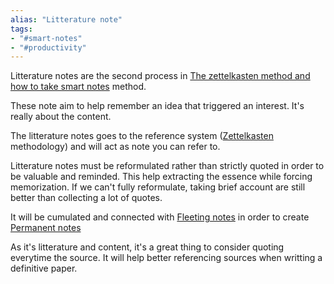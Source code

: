 ```yaml
---
alias: "Litterature note"
tags:
- "#smart-notes"
- "#productivity"
---
```


Litterature notes are the second process in [The zettelkasten method and how to take smart notes](The%20zettelkasten%20method%20and%20how%20to%20take%20smart%20notes.md) method. 

These note aim to help remember an idea that triggered an interest. It's really about the content. 

The litterature notes goes to the reference system ([Zettelkasten](The%20zettelkasten%20method%20and%20how%20to%20take%20smart%20notes.md) methodology) and will act as note you can refer to. 

Litterature notes must be reformulated rather than strictly quoted in order to be valuable and reminded. This help extracting the essence while forcing memorization. If we can't fully reformulate, taking brief account are still better than collecting a lot of quotes.

It will be cumulated and connected with [Fleeting notes](Fleeting%20notes%20to%20capture%20thoughts.md) in order to create [Permanent notes](Permanent%20notes%20to%20link%20and%20develop.md)

As it's litterature and content, it's a great thing to consider quoting everytime the source. It will help better referencing sources when writting a definitive paper.

